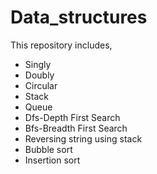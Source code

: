 # Data_structures

This repository includes,

* Singly
* Doubly
* Circular
* Stack
* Queue
* Dfs-Depth First Search 
* Bfs-Breadth First Search
* Reversing string using stack
* Bubble sort
* Insertion sort

